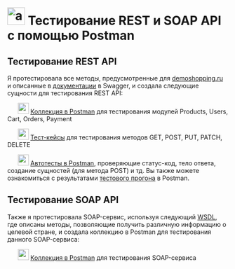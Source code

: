 # <img width="40" height="40" src="https://img.icons8.com/?size=100&id=55497&format=png&color=000000" alt="api"/> Тестирование REST и SOAP API с помощью Postman
## Тестирование REST API
Я протестировала все методы, предусмотренные для [demoshopping.ru](https://qa.demoshopping.ru/) и описанные в [документации](https://qa.demoshopping.ru/api-docs/) в Swagger, и создала следующие сущности для тестирования REST API:

&nbsp;&nbsp;&nbsp;&nbsp;&nbsp;
<img width="25" height="25" src="https://img.icons8.com/?size=100&id=DZqTzsR-uixC&format=png&color=000000" alt="rest api"/> [Коллекция в Postman](https://www.postman.com/avionics-pilot-14449528/workspace/testing-workspace/collection/40954683-13f80804-00b8-4289-b5a1-516f6fdb4126?action=share&creator=40954683&active-environment=40954683-6fd751e1-b987-46b2-b621-618fe18b3d54) для тестирования модулей Products, Users, Cart, Orders, Payment

&nbsp;&nbsp;&nbsp;&nbsp;&nbsp;
<img width="25" height="25" src="https://img.icons8.com/?size=100&id=DZqTzsR-uixC&format=png&color=000000" alt="rest api"/> [Тест-кейсы](https://github.com/NikolaevaAR/api/blob/main/%D0%A2%D0%B5%D1%81%D1%82%D1%8B-%D0%BA%D0%B5%D0%B9%D1%81%D1%8B%20%D0%B4%D0%BB%D1%8F%20%D1%82%D0%B5%D1%81%D1%82%D0%B8%D1%80%D0%BE%D0%B2%D0%B0%D0%BD%D0%B8%D1%8F%20REST%20API%20%D0%BF%D1%80%D0%B8%D0%BB%D0%BE%D0%B6%D0%B5%D0%BD%D0%B8%D1%8F%20demoshopping.ru.pdf) для тестирования методов GET, POST, PUT, PATCH, DELETE

&nbsp;&nbsp;&nbsp;&nbsp;&nbsp;
<img width="25" height="25" src="https://img.icons8.com/?size=100&id=DZqTzsR-uixC&format=png&color=000000" alt="rest api"/> [Автотесты в Postman](https://www.postman.com/avionics-pilot-14449528/testing-workspace/request/rmtmmoa/200), проверяющие статус-код, тело ответа, создание сущностей (для метода POST) и тд. Вы также можете ознакомиться с результатами [тестового прогона](https://github.com/NikolaevaAR/api/blob/main/%D0%A0%D0%B5%D0%B7%D1%83%D0%BB%D1%8C%D1%82%D0%B0%D1%82%D1%8B%20%D1%82%D0%B5%D1%81%D1%82%D0%BE%D0%B2%D0%BE%D0%B3%D0%BE%20%D0%BF%D1%80%D0%BE%D0%B3%D0%BE%D0%BD%D0%B0%20%D0%B4%D0%BB%D1%8F%20demoshopping.ru%20%D0%B2%20Postman.json) в Postman.


## Тестирование SOAP API
Также я протестировала SOAP-сервис, используя следующий [WSDL](http://webservices.oorsprong.org/websamples.countryinfo/CountryInfoService.wso?WSDL), где описаны методы, позволяющие получить различную информацию о целевой стране, и создала коллекцию в Postman для тестирования данного SOAP-сервиса:

&nbsp;&nbsp;&nbsp;&nbsp;&nbsp;
<img width="25" height="25" src="https://img.icons8.com/?size=100&id=DZqTzsR-uixC&format=png&color=000000" alt="soap api"/> [Коллекция в Postman](https://www.postman.com/avionics-pilot-14449528/workspace/testing-workspace/collection/40954683-1d64366e-78ef-420b-96f4-5b51f79b153b?action=share&creator=40954683&active-environment=40954683-6fd751e1-b987-46b2-b621-618fe18b3d54) для тестирования SOAP-сервиса
